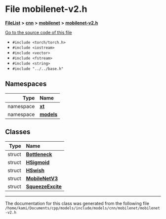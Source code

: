 

# File mobilenet-v2.h



[**FileList**](files.md) **>** [**cnn**](dir_40be95ab8912b8deac694fbe2f8f2654.md) **>** [**mobilenet**](dir_a57691a5251d223bcea69c863aa2200a.md) **>** [**mobilenet-v2.h**](mobilenet-v2_8h.md)

[Go to the source code of this file](mobilenet-v2_8h_source.md)



* `#include <torch/torch.h>`
* `#include <iostream>`
* `#include <vector>`
* `#include <fstream>`
* `#include <string>`
* `#include "../../base.h"`













## Namespaces

| Type | Name |
| ---: | :--- |
| namespace | [**xt**](namespacext.md) <br> |
| namespace | [**models**](namespacext_1_1models.md) <br> |


## Classes

| Type | Name |
| ---: | :--- |
| struct | [**Bottleneck**](structxt_1_1models_1_1Bottleneck.md) <br> |
| struct | [**HSigmoid**](structxt_1_1models_1_1HSigmoid.md) <br> |
| struct | [**HSwish**](structxt_1_1models_1_1HSwish.md) <br> |
| struct | [**MobileNetV3**](structxt_1_1models_1_1MobileNetV3.md) <br> |
| struct | [**SqueezeExcite**](structxt_1_1models_1_1SqueezeExcite.md) <br> |



















































------------------------------
The documentation for this class was generated from the following file `/home/kami/Documents/cpp/models/include/models/cnn/mobilenet/mobilenet-v2.h`

